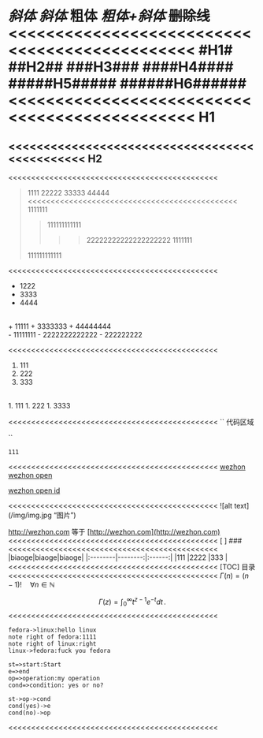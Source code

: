 *斜体*			<em></em>
_斜体_			<em></em>
**粗体**		<strong></strong>
***粗体+斜体***			<strong><em></strong></em>
~~删除线~~			<strike></strike>
<<<<<<<<<<<<<<<<<<<<<<<<<<<<<<<<<<<<<<<<<<<<<<
#H1#
##H2##
###H3###
####H4####
#####H5#####
######H6######
<<<<<<<<<<<<<<<<<<<<<<<<<<<<<<<<<<<<<<<<<<<<<<
H1
==
<<<<<<<<<<<<<<<<<<<<<<<<<<<<<<<<<<<<<<<<<<<<<<
H2
----
<<<<<<<<<<<<<<<<<<<<<<<<<<<<<<<<<<<<<<<<<<<<<<
>1111
>22222
>33333
>44444
<<<<<<<<<<<<<<<<<<<<<<<<<<<<<<<<<<<<<<<<<<<<<<
>1111111
>>111111111111
>>>>22222222222222222222
>1111111
>
>111111111111
>

<<<<<<<<<<<<<<<<<<<<<<<<<<<<<<<<<<<<<<<<<<<<<<
* 1222
* 3333
* 4444
<br>
+ 11111
+ 3333333
+ 44444444
<br>
- 11111111
- 2222222222222
- 222222222
<br>

<<<<<<<<<<<<<<<<<<<<<<<<<<<<<<<<<<<<<<<<<<<<<<

1. 111
2. 222
3. 333

<br>
1. 111
1. 222
1. 3333

<<<<<<<<<<<<<<<<<<<<<<<<<<<<<<<<<<<<<<<<<<<<<<
``
代码区域
<html></html>
``
<pre><code>111</code></pre>

<<<<<<<<<<<<<<<<<<<<<<<<<<<<<<<<<<<<<<<<<<<<<<
[wezhon](http://wezhon.com)
[wezhon open](http://wezhon.com "open")

[wezhon open id][id]



[id]:http://wezhon.com "1111"
<<<<<<<<<<<<<<<<<<<<<<<<<<<<<<<<<<<<<<<<<<<<<<
![alt text](/img/img.jpg “图片”)

<http://wezhon.com>
等于
[http://wezhon.com](http://wezhon.com)
<<<<<<<<<<<<<<<<<<<<<<<<<<<<<<<<<<<<<<<<<<<<<<
\[ ]
\###
<<<<<<<<<<<<<<<<<<<<<<<<<<<<<<<<<<<<<<<<<<<<<<
|biaoge|biaoge|biaoge|
|:--------|--------:|:------:|
|111	  |2222		|333	 |
<<<<<<<<<<<<<<<<<<<<<<<<<<<<<<<<<<<<<<<<<<<<<<
[TOC]
目录
<<<<<<<<<<<<<<<<<<<<<<<<<<<<<<<<<<<<<<<<<<<<<<
$\Gamma(n)=(n-1)!\quad\forall n\in\mathbb N$

$$
\Gamma(z)=\int_0^\infty t^{z-1}e^{-t}dt\,.
$$
<<<<<<<<<<<<<<<<<<<<<<<<<<<<<<<<<<<<<<<<<<<<<<
```sequence
fedora->linux:hello linux
note right of fedora:1111
note right of linux:right
linux->fedora:fuck you fedora
```

```flow
st=>start:Start
e=>end
op=>operation:my operation
cond=>condition: yes or no?

st->op->cond
cond(yes)->e
cond(no)->op
```
<<<<<<<<<<<<<<<<<<<<<<<<<<<<<<<<<<<<<<<<<<<<<<


